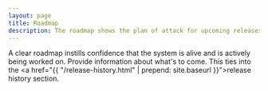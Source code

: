 ```yaml
---
layout: page
title: Roadmap
description: The roadmap shows the plan of attack for upcoming releases to the design system
---
```


A clear roadmap instills confidence that the system is alive and is actively being worked on. Provide information about what's to come. This ties into the <a href="{{ "/release-history.html" | prepend: site.baseurl }}">release history</a> section.
